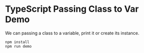 TypeScript Passing Class to Var Demo
=====================================

We can passing a class to a variable, print it or create its instance.

```
npm install
npm run demo
```
